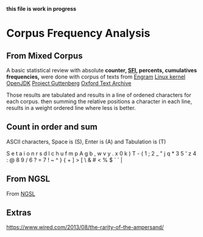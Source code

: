 
__this file is work in progress__

# Corpus Frequency Analysis

## From Mixed Corpus

A basic statistical review with absolute **counter, [SFI](http://www.manulex.org/docs/en/Manulex.pdf), percents, cumulatives frequencies,** were done with corpus of texts from
[Engram](https://github.com/agsb/minute/blob/main/docs/stats.engram.md)
[Linux kernel](https://github.com/agsb/minute/blob/main/docs/stats.linux.md)
[OpenJDK](https://github.com/agsb/minute/blob/main/docs/stats.openjava.md)
[Project Guttenberg](https://github.com/agsb/minute/blob/main/docs/stats.guttenberg.md)
[Oxford Text Archive](https://github.com/agsb/minute/blob/main/docs/stats.engram.md)

Those results are tabulated and results in a line of ordened characters for each corpus. 
then summing the relative positions a character in each line, results in a weight ordered line where less is better.

## Count in order and sum

ASCII characters, Space is (S), Enter is (A) and Tabulation is (T)

S e t a i o n r s d l c h u f m p A g b , w v y
. x 0 k ) T - ( 1 ; 2 _ " j q * 3 5 ' z 4 : @ 8
9 / 6 ? = 7 ! ~ ^ } { + ] > [ \ & # < % $ ` ´ |

## From NGSL

From [NGSL](https://github.com/agsb/minute/edit/main/docs/NGSList.md)

## Extras

https://www.wired.com/2013/08/the-rarity-of-the-ampersand/


